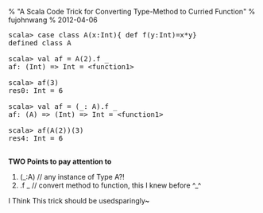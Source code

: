 % "A Scala Code Trick for Converting Type-Method to Curried Function"
% fujohnwang
% 2012-04-06

<pre>
scala> case class A(x:Int){ def f(y:Int)=x*y}
defined class A

scala> val af = A(2).f _
af: (Int) => Int = &lt;function1>

scala> af(3)
res0: Int = 6

scala> val af = (_: A).f _
af: (A) => (Int) => Int = &lt;function1>

scala> af(A(2))(3)
res4: Int = 6

</pre>

**TWO Points to pay attention to**

1. (_:A)  // any instance of Type A?!
2. .f _    // convert method to function, this I knew before ^_^

I Think This trick should be usedsparingly~
